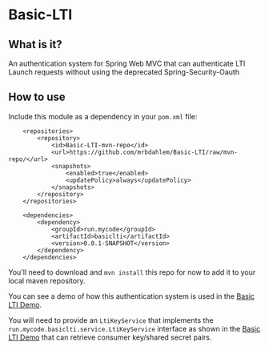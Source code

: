 # Basic-LTI

## What is it?
An authentication system for Spring Web MVC that can authenticate LTI Launch requests without using the
deprecated Spring-Security-Oauth

## How to use
Include this module as a dependency in your ```pom.xml``` file:

```
    <repositories>
        <repository>
            <id>Basic-LTI-mvn-repo</id>
            <url>https://github.com/mrbdahlem/Basic-LTI/raw/mvn-repo/</url>
            <snapshots>
                <enabled>true</enabled>
                <updatePolicy>always</updatePolicy>
            </snapshots>
        </repository>
    </repositories>

    <dependencies>
        <dependency>
            <groupId>run.mycode</groupId>
            <artifactId>basiclti</artifactId>
            <version>0.0.1-SNAPSHOT</version>
        </dependency>
    </dependencies>
```

You'll need to download and ```mvn install``` this repo for now to add it to your local maven repository.

You can see a demo of how this authentication system is used in the [Basic LTI Demo](https://github.com/mrbdahlem/Basic-Lti-Demo).

You will need to provide an ```LtiKeyService``` that implements the ```run.mycode.basiclti.service.LtiKeyService``` interface as shown in the [Basic LTI Demo](https://github.com/mrbdahlem/Basic-Lti-Demo) that can retrieve consumer key/shared secret pairs.
